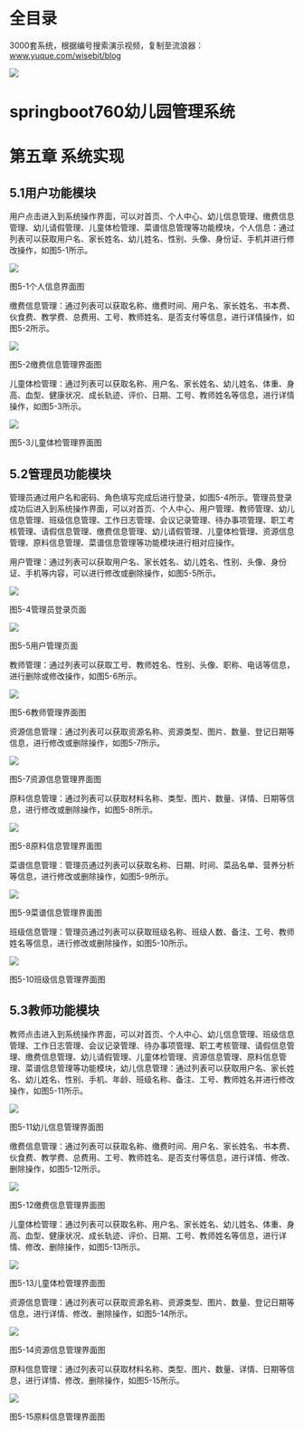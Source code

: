 # 全目录

3000套系统，根据编号搜索演示视频，复制至流浪器：www.yuque.com/wisebit/blog


![](https://bitwise.oss-cn-heyuan.aliyuncs.com/2024/11/06/qq_wechat.png)
# springboot760幼儿园管理系统
# 第五章 系统实现
## 5.1用户功能模块
用户点击进入到系统操作界面，可以对首页、个人中心、幼儿信息管理、缴费信息管理、幼儿请假管理、儿童体检管理、菜谱信息管理等功能模块，个人信息：通过列表可以获取用户名、家长姓名、幼儿姓名、性别、头像、身份证、手机并进行修改操作，如图5-1所示。

![](/md/blog.013.png)

图5-1个人信息界面图

缴费信息管理：通过列表可以获取名称、缴费时间、用户名、家长姓名、书本费、伙食费、教学费、总费用、工号、教师姓名、是否支付等信息，进行详情操作，如图5-2所示。

![](/md/blog.014.png)

图5-2缴费信息管理界面图



儿童体检管理：通过列表可以获取名称、用户名、家长姓名、幼儿姓名、体重、身高、血型、健康状况、成长轨迹、评价、日期、工号、教师姓名等信息，进行详情操作，如图5-3所示。

![](/md/blog.015.png)

图5-3儿童体检管理界面图



## 5.2管理员功能模块
管理员通过用户名和密码、角色填写完成后进行登录，如图5-4所示。管理员登录成功后进入到系统操作界面，可以对首页、个人中心、用户管理、教师管理、幼儿信息管理、班级信息管理、工作日志管理、会议记录管理、待办事项管理、职工考核管理、请假信息管理、缴费信息管理、幼儿请假管理、儿童体检管理、资源信息管理、原料信息管理、菜谱信息管理等功能模块进行相对应操作。

用户管理：通过列表可以获取用户名、家长姓名、幼儿姓名、性别、头像、身份证、手机等内容，可以进行修改或删除操作，如图5-5所示。

![](/md/blog.016.png)

图5-4管理员登录页面

![](/md/blog.017.png)

图5-5用户管理页面

教师管理：通过列表可以获取工号、教师姓名、性别、头像、职称、电话等信息，进行删除或修改操作，如图5-6所示。


![](/md/blog.018.png)

图5-6教师管理界面图

资源信息管理：通过列表可以获取资源名称、资源类型、图片、数量、登记日期等信息，进行修改或删除操作，如图5-7所示。

![](/md/blog.019.png)

图5-7资源信息管理界面图 

原料信息管理：通过列表可以获取材料名称、类型、图片、数量、详情、日期等信息，进行修改或删除操作，如图5-8所示。

![](/md/blog.020.png)

图5-8原料信息管理界面图

菜谱信息管理：管理员通过列表可以获取名称、日期、时间、菜品名单、营养分析等信息，进行修改或删除操作，如图5-9所示。

![](/md/blog.021.png)

图5-9菜谱信息管理界面图

班级信息管理：管理员通过列表可以获取班级名称、班级人数、备注、工号、教师姓名等信息，进行修改或删除操作，如图5-10所示。

![](/md/blog.022.png)

图5-10班级信息管理界面图

## 5.3教师功能模块
教师点击进入到系统操作界面，可以对首页、个人中心、幼儿信息管理、班级信息管理、工作日志管理、会议记录管理、待办事项管理、职工考核管理、请假信息管理、缴费信息管理、幼儿请假管理、儿童体检管理、资源信息管理、原料信息管理、菜谱信息管理等功能模块，幼儿信息管理：通过列表可以获取用户名、家长姓名、幼儿姓名、性别、手机、年龄、班级名称、备注、工号、教师姓名并进行修改操作，如图5-11所示。

![](/md/blog.023.png)

图5-11幼儿信息管理界面图

缴费信息管理：通过列表可以获取名称、缴费时间、用户名、家长姓名、书本费、伙食费、教学费、总费用、工号、教师姓名、是否支付等信息，进行详情、修改、删除操作，如图5-12所示。

![](/md/blog.024.png)

图5-12缴费信息管理界面图

儿童体检管理：通过列表可以获取名称、用户名、家长姓名、幼儿姓名、体重、身高、血型、健康状况、成长轨迹、评价、日期、工号、教师姓名等信息，进行详情、修改、删除操作，如图5-13所示。

![](/md/blog.025.png)

图5-13儿童体检管理界面图



资源信息管理：通过列表可以获取资源名称、资源类型、图片、数量、登记日期等信息，进行详情、修改、删除操作，如图5-14所示。

![](/md/blog.026.png)

图5-14资源信息管理界面图



原料信息管理：通过列表可以获取材料名称、类型、图片、数量、详情、日期等信息，进行详情、修改、删除操作，如图5-15所示。

![](/md/blog.027.png)

图5-15原料信息管理界面图









